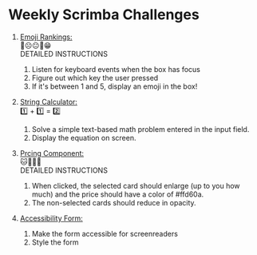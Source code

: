 # Weekly Scrimba Challenges

1. <a href="https://scrimba.com/scrim/cp9d9mu4" target="_blank">Emoji Rankings:</a>
    <br>
    🤬☹️😐🙂😁
    <br>
    DETAILED INSTRUCTIONS
    1. Listen for keyboard events when the box has focus
    2. Figure out which key the user pressed
    3. If it's between 1 and 5, display an emoji in the box!

2. <a href="https://scrimba.com/scrim/c2G3qpSB" target="_blank">String Calculator:</a>
    <br>
    1️⃣ + 1️⃣ = 2️⃣
    <br>
    1. Solve a simple text-based math problem entered in the input field.
    2. Display the equation on screen.

3. <a href="https://scrimba.com/scrim/cavBBGAP" target="_blank">Prcing Component:</a>
    <br>
    🐱🦁🐯💷
    <br>
    DETAILED INSTRUCTIONS
    1. When clicked, the selected card should enlarge (up to you how much) and the price should have a color of #ffd60a.
    2. The non-selected cards should reduce in opacity.

4. <a href="https://scrimba.com/scrim/co9ae4c0c9ae42996b433a8cc" target="_blank">Accessibility Form:</a>
    <br>
    1. Make the form accessible for screenreaders
    2. Style the form

